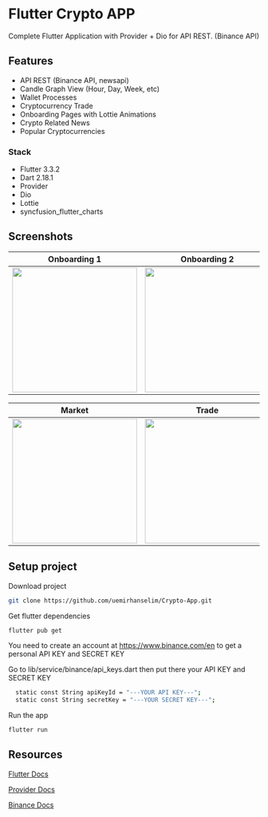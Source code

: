 # Flutter Crypto APP
Complete Flutter Application with Provider + Dio for API REST. (Binance API)

## Features
- API REST (Binance API, newsapi)
- Candle Graph View (Hour, Day, Week, etc)
- Wallet Processes
- Cryptocurrency Trade
- Onboarding Pages with Lottie Animations
- Crypto Related News
- Popular Cryptocurrencies

### Stack
- Flutter 3.3.2
- Dart 2.18.1
- Provider
- Dio
- Lottie
- syncfusion_flutter_charts

## Screenshots


| Onboarding 1 | Onboarding 2 | Onboarding 3 |
|  --- |  ---    |   ---    |
|<img src="https://user-images.githubusercontent.com/91256437/213161226-53ef328a-a8ca-4763-bb32-10b2a0bdb471.png" width="250">|<img src="https://user-images.githubusercontent.com/91256437/213161314-7ea149d5-052c-4fd0-ad09-16cf7238932a.png" width="250">|<img src="https://user-images.githubusercontent.com/91256437/213161363-307f1c24-fc83-4862-8adb-8bca5c858174.png" width="250">|

| Market | Trade | Wallet |
|  --- |  ---    |   ---    |
|<img src="https://user-images.githubusercontent.com/91256437/213161418-ab780441-0d6e-453e-a46a-b9853ac0d17e.png" width="250">|<img src="https://user-images.githubusercontent.com/91256437/213161644-c10d2dc4-9142-4ad1-8b92-1af473b4e4cc.png" width="250">|<img src="https://user-images.githubusercontent.com/91256437/213161701-6d6063af-ace2-4c63-b897-fe3e2389c7ad.png" width="250">|


## Setup project

Download project
```bash
git clone https://github.com/uemirhanselim/Crypto-App.git
```

Get flutter dependencies
```bash
flutter pub get
```

You need to create an account at https://www.binance.com/en to get a personal API KEY and SECRET KEY

Go to lib/service/binance/api_keys.dart then put there your API KEY and SECRET KEY
```bash
  static const String apiKeyId = "---YOUR API KEY---";
  static const String secretKey = "---YOUR SECRET KEY---";
```

Run the app
```bash
flutter run
```

## Resources
[Flutter Docs](https://flutter.dev/docs)

[Provider Docs](https://pub.dev/documentation/provider/latest/)

[Binance Docs](https://binance-docs.github.io/apidocs/spot/en/#introduction)
